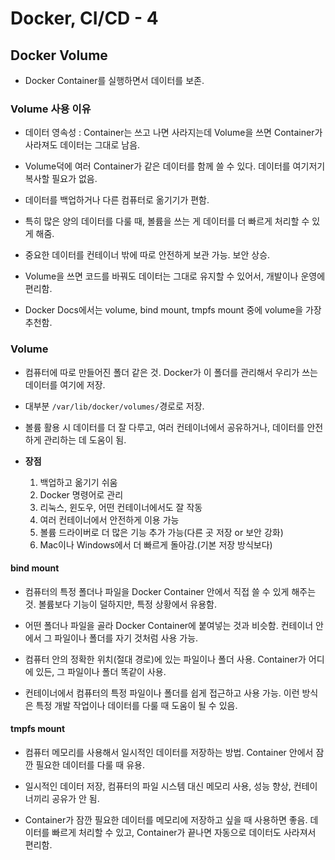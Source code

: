 # Docker, CI/CD - 4

## Docker Volume

- Docker Container를 실행하면서 데이터를 보존.

### Volume 사용 이유

- 데이터 영속성 : Container는 쓰고 나면 사라지는데 Volume을 쓰면 Container가 사라져도 데이터는 그대로 남음.

- Volume덕에 여러 Container가 같은 데이터를 함께 쓸 수 있다. 데이터를 여기저기 복사할 필요가 없음.

- 데이터를 백업하거나 다른 컴퓨터로 옮기기가 편함.

- 특히 많은 양의 데이터를 다룰 때, 볼륨을 쓰는 게 데이터를 더 빠르게 처리할 수 있게 해줌.

- 중요한 데이터를 컨테이너 밖에 따로 안전하게 보관 가능. 보안 상승.

- Volume을 쓰면 코드를 바꿔도 데이터는 그대로 유지할 수 있어서, 개발이나 운영에 편리함.

- Docker Docs에서는 volume, bind mount, tmpfs mount 중에 volume을 가장 추천함.

### Volume

- 컴퓨터에 따로 만들어진 폴더 같은 것. Docker가 이 폴더를 관리해서 우리가 쓰는 데이터를 여기에 저장.

- 대부분 `/var/lib/docker/volumes/`경로로 저장.

- 볼륨 활용 시 데이터를 더 잘 다루고, 여러 컨테이너에서 공유하거나, 데이터를 안전하게 관리하는 데 도움이 됨.

- __장점__

    1. 백업하고 옮기기 쉬움
    2. Docker 명령어로 관리
    3. 리눅스, 윈도우, 어떤 컨테이너에서도 잘 작동
    4. 여러 컨테이너에서 안전하게 이용 가능
    5. 볼륨 드라이버로 더 많은 기능 추가 가능(다른 곳 저장 or 보안 강화)
    6. Mac이나 Windows에서 더 빠르게 돌아감.(기본 저장 방식보다)

#### bind mount

- 컴퓨터의 특정 폴더나 파일을 Docker Container 안에서 직접 쓸 수 있게 해주는 것. 볼륨보다 기능이 덜하지만, 특정 상황에서 유용함.

- 어떤 폴더나 파일을 골라 Docker Container에 붙여넣는 것과 비슷함. 컨테이너 안에서 그 파일이나 폴더를 자기 것처럼 사용 가능.

- 컴퓨터 안의 정확한 위치(절대 경로)에 있는 파일이나 폴더 사용. Container가 어디에 있든, 그 파일이나 폴더 똑같이 사용.

- 컨테이너에서 컴퓨터의 특정 파일이나 폴더를 쉽게 접근하고 사용 가능. 이런 방식은 특정 개발 작업이나 데이터를 다룰 때 도움이 될 수 있음.

#### tmpfs mount

- 컴퓨터 메모리를 사용해서 일시적인 데이터를 저장하는 방법. Container 안에서 잠깐 필요한 데이터를 다룰 때 유용.

- 일시적인 데이터 저장, 컴퓨터의 파일 시스템 대신 메모리 사용, 성능 향상, 컨테이너끼리 공유가 안 됨.

- Container가 잠깐 필요한 데이터를 메모리에 저장하고 싶을 때 사용하면 좋음. 데이터를 빠르게 처리할 수 있고, Container가 끝나면 자동으로 데이터도 사라져서 편리함.
